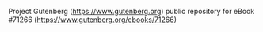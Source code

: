 Project Gutenberg (https://www.gutenberg.org) public repository for
eBook #71266 (https://www.gutenberg.org/ebooks/71266)

